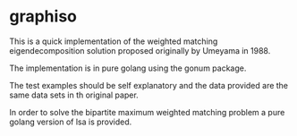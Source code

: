 # graphiso
This is a quick implementation of the weighted matching eigendecomposition solution proposed originally by Umeyama in 1988.

The implementation is in pure golang using the gonum package.

The test examples should be self explanatory and the data provided are the same data sets in th original paper.

In order to solve the bipartite maximum weighted matching problem a pure golang version of lsa is provided. 


